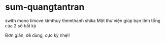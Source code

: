 # sum-quangtantran
swith
mono
timove
kimthuy
themthanh
shika
Một thư viện giúp bạn tính tổng của 2 số bất kỳ

Đơn giản, dễ dùng, cực kỳ nhẹ!!
